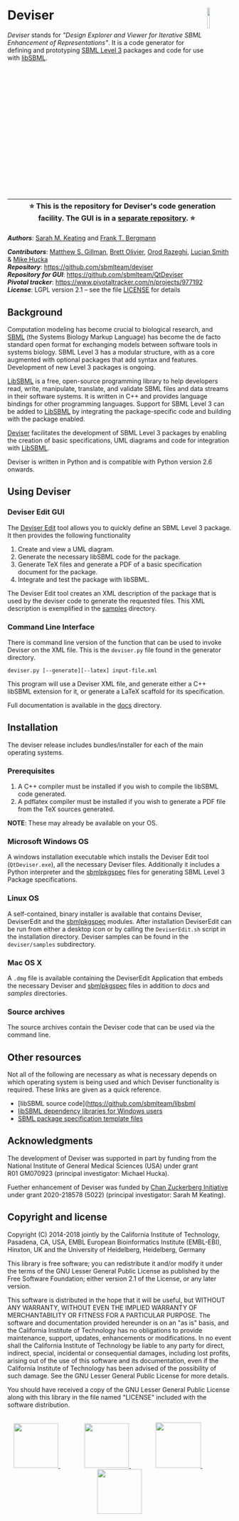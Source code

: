 # Deviser<img width="11%" align="right" src=".graphics/ICON_Deviser_512x512.png">


*Deviser* stands for *"Design Explorer and
Viewer for Iterative SBML Enhancement of Representations"*.  It is a code generator for defining and prototyping [SBML Level 3](http://sbml.org/Documents/Specifications#SBML_Level_3) packages and code for use with [libSBML](http://sbml.org/Software/libSBML/).


| &nbsp;&nbsp;&nbsp;⭐️ This is the repository for Deviser's code generation facility. The GUI is in a [separate repository](https://github.com/sbmlteam/QtDeviser). ⭐️&nbsp;&nbsp;&nbsp;|
|:-:|


_**Authors**_:      [Sarah M. Keating](https://www.ucl.ac.uk/research-it-services/about-rits/people) and [Frank T. Bergmann](http://www.cos.uni-heidelberg.de/index.php/f.bergmann?l=_e)

_**Contributors**_: [Matthew S. Gillman](https://www.ucl.ac.uk/research-it-services/about-rits/people), [Brett Olivier](https://github.com/bgoli), [Orod Razeghi](https://www.ucl.ac.uk/research-it-services/about-rits/people),
[Lucian Smith](https://github.com/luciansmith) &amp; [Mike Hucka](https://github/mhucka)<br>
_**Repository**_:   https://github.com/sbmlteam/deviser<br>
_**Repository for GUI**_:   https://github.com/sbmlteam/QtDeviser<br>
_**Pivotal tracker**_: https://www.pivotaltracker.com/n/projects/977192<br>
_**License**_:      LGPL version 2.1 &ndash; see the file [LICENSE](LICENSE) for details

## Background ##

Computation modeling has become crucial to biological research, and [SBML](http://sbml.org) (the Systems Biology Markup Language) has become the de facto standard open format for exchanging models between software tools in systems biology.  SBML Level&nbsp;3 has a modular structure, with as a core augmented with optional packages that add syntax and features.  Development of new Level&nbsp;3 packages is ongoing.

[LibSBML](http://sbml.org/Software/libSBML) is a free, open-source programming library to help developers read, write, manipulate, translate, and validate SBML files and data streams in their software systems. It is written in C++ and provides language bindings for other programming languages.  Support for SBML Level&nbsp;3 can be added to [LibSBML](http://sbml.org/Software/libSBML) by integrating the package-specific code and building with the package enabled.

[Deviser](https://github.com/sbmlteam/deviser) facilitates the development of SBML Level&nbsp;3 packages by enabling the creation of basic specifications, UML diagrams and code for integration with [LibSBML](http://sbml.org/Software/libSBML).

Deviser is written in Python and is compatible with Python version 2.6 onwards.


## Using Deviser ##

### Deviser Edit GUI ###

The [Deviser Edit](https://github.com/sbmlteam/QtDeviser) tool allows you to quickly define an SBML Level&nbsp;3 package. It then provides the  following functionality

1.	Create and view a UML diagram.
2.	Generate the necessary libSBML code for the package.
3.	Generate TeX files and generate a PDF of a basic specification document for the package.
4.	Integrate and test the package with libSBML.

The Deviser Edit tool creates an XML description of the package that is used by the deviser code to generate the requested files. This XML description is exemplified in the [samples](deviser/samples) directory.

### Command Line Interface ###

There is command line version of the function that can be used to invoke Deviser on the XML file. This is the `deviser.py` file found in the generator directory.

    deviser.py [--generate][--latex] input-file.xml    

This program will use a Deviser XML file, and generate either a C++ 
libSBML extension for it, or generate a LaTeX scaffold for its 
specification. 

Full documentation is available in the [docs](deviser\docs) directory.


## Installation ##

The deviser release includes bundles/installer for each of the main operating systems.  

### Prerequisites

1. A C++ compiler must be installed if you wish to compile the libSBML code generated.
2. A pdflatex compiler must be installed if you wish to generate a PDF file from the TeX sources generated.

**NOTE**: These may already be available on your OS.

### Microsoft Windows OS

A windows installation executable which installs the Deviser Edit tool (`QtDeviser.exe`), all the necessary Deviser files. Additionally it includes a Python interpreter and the [sbmlpkgspec](https://github.com/sbmlteam/sbmlpkgspec) files for generating SBML Level&nbsp;3 Package specifications.

### Linux OS

A self-contained, binary installer is available that contains Deviser, DeviserEdit and the [sbmlpkgspec](https://github.com/sbmlteam/sbmlpkgspec) modules. After installation DeviserEdit can be run from either a desktop icon or by calling the `DeviserEdit.sh` script in the installation directory. Deviser samples can be found in the `deviser/samples` subdirectory.

### Mac OS X

A `.dmg` file is available containing the DeviserEdit Application that embeds the necessary Deviser and [sbmlpkgspec](https://github.com/sbmlteam/sbmlpkgspec) files in addition to *docs* and *samples* directories. 

### Source archives

The source archives contain the Deviser code that can be used via the command line.


## Other resources ##

Not all of the following are necessary as what is necessary depends on which operating system is being used and which Deviser functionality is required. These links are given as a quick reference.

* [libSBML source code](https://github.com/sbmlteam/libsbml 
* [libSBML dependency libraries for Windows users](https://github.com/sbmlteam/libSBML-dependencies)
* [SBML package specification template files](https://github.com/sbmlteam/sbmlpkgspec)


## Acknowledgments ##

The development of Deviser was supported in part by funding from the National Institute of General Medical Sciences (USA) under grant R01&nbsp;GM070923 (principal investigator: Michael Hucka).

Fuether enhancement of Deviser was funded by [Chan Zuckerberg Initiative](https://chanzuckerberg.com/) under grant 2020-218578 (5022) (principal investigator: Sarah M Keating).


## Copyright and license ##

Copyright (C) 2014-2018 jointly by the California Institute of Technology, Pasadena, CA, USA, EMBL European Bioinformatics Institute (EMBL-EBI), Hinxton, UK and the University of Heidelberg, Heidelberg, Germany

This library is free software; you can redistribute it and/or modify it under the terms of the GNU Lesser General Public License as published by the Free Software Foundation; either version 2.1 of the License, or any later version.

This software is distributed in the hope that it will be useful, but WITHOUT ANY WARRANTY, WITHOUT EVEN THE IMPLIED WARRANTY OF MERCHANTABILITY OR FITNESS FOR A PARTICULAR PURPOSE.  The software and documentation provided hereunder is on an "as is" basis, and the California Institute of Technology has no obligations to provide maintenance, support, updates, enhancements or modifications.  In no event shall the California Institute of Technology be liable to any party for direct, indirect, special, incidental or consequential damages, including lost profits, arising out of the use of this software and its documentation, even if the California Institute of Technology has been advised of the possibility of such damage.  See the GNU Lesser General Public License for more details.

You should have received a copy of the GNU Lesser General Public License along with this library in the file named "LICENSE" included with the software distribution.

<br>
<div align="center">
  <a href="https://www.nigms.nih.gov">
    <img height="100" src=".graphics/US-NIH-NIGMS-Logo.svg">
  </a>
  &nbsp;&nbsp;&nbsp;&nbsp;&nbsp;&nbsp;
  &nbsp;&nbsp;&nbsp;&nbsp;&nbsp;&nbsp;
  <a href="https://www.caltech.edu">
    <img height="100" src=".graphics/caltech-round.png">
  </a>
  &nbsp;&nbsp;&nbsp;&nbsp;&nbsp;&nbsp;
  &nbsp;&nbsp;&nbsp;&nbsp;&nbsp;&nbsp;
  <a href="https://www.ebi.ac.uk">
    <img height="102" src=".graphics/EMBL_logo.svg">
  </a>
  &nbsp;&nbsp;&nbsp;&nbsp;&nbsp;&nbsp;
  &nbsp;&nbsp;&nbsp;&nbsp;&nbsp;&nbsp;
  <a href="https://www.uni-heidelberg.de">
    <img height="100" src=".graphics/University_of_Heidelberg.svg">
  </a>
</div>
